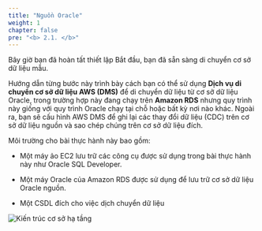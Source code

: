 ```yaml
---
title: "Nguồn Oracle"
weight: 1
chapter: false
pre: "<b> 2.1. </b>"
---
```


Bây giờ bạn đã hoàn tất thiết lập Bắt đầu, bạn đã sẵn sàng di chuyển cơ sở dữ liệu mẫu.

Hướng dẫn từng bước này trình bày cách bạn có thể sử dụng **Dịch vụ di chuyển cơ sở dữ liệu AWS (DMS)** để di chuyển dữ liệu từ cơ sở dữ liệu Oracle, trong trường hợp này đang chạy trên **Amazon RDS** nhưng quy trình này giống với quy trình Oracle chạy tại chỗ hoặc bất kỳ nơi nào khác. Ngoài ra, bạn sẽ cấu hình AWS DMS để ghi lại các thay đổi dữ liệu (CDC) trên cơ sở dữ liệu nguồn và sao chép chúng trên cơ sở dữ liệu đích.

Môi trường cho bài thực hành này bao gồm:

- Một máy ảo EC2 lưu trữ các công cụ được sử dụng trong bài thực hành này như Oracle SQL Developer.

- Một máy Oracle của Amazon RDS được sử dụng để lưu trữ cơ sở dữ liệu Oracle nguồn.

- Một CSDL đích cho việc dịch chuyển dữ liệu

![Kiến trúc cơ sở hạ tầng](/images/2/1/0001.png?width=80pc)
